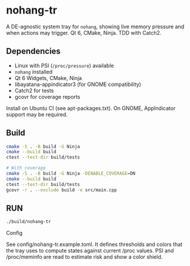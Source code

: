 # nohang-tr

A DE-agnostic system tray for `nohang`, showing live memory pressure and when actions may trigger. Qt 6, CMake, Ninja. TDD with Catch2.

## Dependencies

- Linux with PSI (`/proc/pressure`) available
- `nohang` installed
- Qt 6 Widgets, CMake, Ninja
- libayatana-appindicator3 (for GNOME compatibility)
- Catch2 for tests
- gcovr for coverage reports

Install on Ubuntu CI (see apt-packages.txt). On GNOME, AppIndicator support may be required. 

## Build

```bash
cmake -S . -B build -G Ninja
cmake --build build
ctest --test-dir build/tests

# With coverage
cmake -S . -B build -G Ninja -DENABLE_COVERAGE=ON
cmake --build build
ctest --test-dir build/tests
gcovr -r . --exclude build -e src/main.cpp
```

## RUN
```bash
./build/nohang-tr
```

Config

See config/nohang-tr.example.toml. It defines thresholds and colors that the tray uses to compute states against current /proc values. PSI and /proc/meminfo are read to estimate risk and show a color shield.
